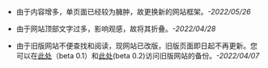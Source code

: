 - 由于内容增多，单页面已经较为臃肿，故更换新的网站框架。*-2022/05/26*

- 由于网站顶部文字过多，影响观感，故将其折叠。*-2022/04/28*

- 由于旧版网站不便查找和阅读，现网站已改版，旧版页面即日起不再更新。您可以在<a href="./old/index0_1.html" target="_blank">此处</a>（beta 0.1）和<a href="./old/index0_2.html" target="_blank">此处</a>(beta 0.2)访问旧版网站的备份。*-2022/04/07*